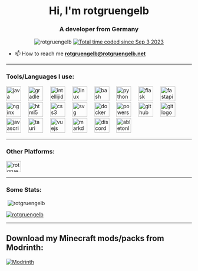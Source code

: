 <h1 align="center">Hi, I'm rotgruengelb</h1>
<h3 align="center">A developer from Germany</h3>

<p align="center"> <img src="https://komarev.com/ghpvc/?username=rotgruengelb&label=Profile%20views&color=400040&style=flat" alt="rotgruengelb" />  <a href="https://wakatime.com/@a633e335-8c09-4654-81a4-4a9e5b0ee391"><img src="https://wakatime.com/badge/user/a633e335-8c09-4654-81a4-4a9e5b0ee391.svg" alt="Total time coded since Sep 3 2023" /></a></p> 

- 📫 How to reach me **rotgruengelb@rotgruengelb.net**

---

### Tools/Languages I use:

<div align="left">
  <img src="https://skillicons.dev/icons?i=java" height="40" alt="java logo"  />
  <img width="12" />
  <img src="https://skillicons.dev/icons?i=gradle" height="40" alt="gradle logo"  />
  <img width="12" />
  <img src="https://skillicons.dev/icons?i=idea" height="40" alt="intellijidea logo"  />
  <img width="12" />
  <img src="https://skillicons.dev/icons?i=linux" height="40" alt="linux logo"  />
  <img width="12" />
  <img src="https://skillicons.dev/icons?i=bash" height="40" alt="bash logo"  />
  <img width="12" />
  <img src="https://skillicons.dev/icons?i=py" height="40" alt="python logo"  />
  <img width="12" />
  <img src="https://skillicons.dev/icons?i=flask" height="40" alt="flask logo"  />
  <img width="12" />
  <img src="https://skillicons.dev/icons?i=fastapi" height="40" alt="fastapi logo"  />
  <img width="12" />
  <img src="https://skillicons.dev/icons?i=nginx" height="40" alt="nginx logo"  />
  <img width="12" />
  <img src="https://skillicons.dev/icons?i=html" height="40" alt="html5 logo"  />
  <img width="12" />
  <img src="https://skillicons.dev/icons?i=css" height="40" alt="css3 logo"  />
  <img width="12" />
  <img src="https://skillicons.dev/icons?i=svg" height="40" alt="svg logo"  />
  <img width="12" />
  <img src="https://skillicons.dev/icons?i=docker" height="40" alt="docker logo"  />
  <img width="12" />
  <img src="https://skillicons.dev/icons?i=powershell" height="40" alt="powershell logo"  />
  <img width="12" />
  <img src="https://skillicons.dev/icons?i=github" height="40" alt="github logo"  />
  <img width="12" />
  <img src="https://skillicons.dev/icons?i=git" height="40" alt="git logo"  />
  <img width="12" />
  <img src="https://skillicons.dev/icons?i=js" height="40" alt="javascript logo"  />
  <img width="12" />
  <img src="https://skillicons.dev/icons?i=tauri" height="40" alt="tauri logo"  />
  <img width="12" />
  <img src="https://skillicons.dev/icons?i=vue" height="40" alt="vuejs logo"  />
  <img width="12" />
  <img src="https://skillicons.dev/icons?i=md" height="40" alt="markdown logo"  />
  <img width="12" />
  <img src="https://skillicons.dev/icons?i=discord" height="40" alt="discord logo"  />
  <img width="12" />
  <img src="https://skillicons.dev/icons?i=ableton" height="40" alt="abletonlive logo"  />
</div>

---

### Other Platforms:
<p align="left">
<a href="https://www.youtube.com/c/rotgruengelb" target="blank"><img align="center" src="https://raw.githubusercontent.com/rahuldkjain/github-profile-readme-generator/master/src/images/icons/Social/youtube.svg" alt="rotgruengelb" height="30" width="40" /></a>
</p>

---

### Some Stats:

<p>&nbsp;<img align="center" src="https://github-readme-stats.vercel.app/api?username=rotgruengelb&show_icons=true&theme=dark&locale=en" alt="rotgruengelb" /></p>

<p align="left"> <a href="https://github.com/ryo-ma/github-profile-trophy"><img src="https://github-profile-trophy.vercel.app/?username=rotgruengelb&no-bg=true&theme=dark_dimmed" alt="rotgruengelb" /></a> </p>

---

## Download my Minecraft mods/packs from Modrinth:
[![Modrinth](https://raw.githubusercontent.com/Prospector/badges/master/modrinth-badge-72h-padded.png)](https://modrinth.com/user/rotgruengelb)
